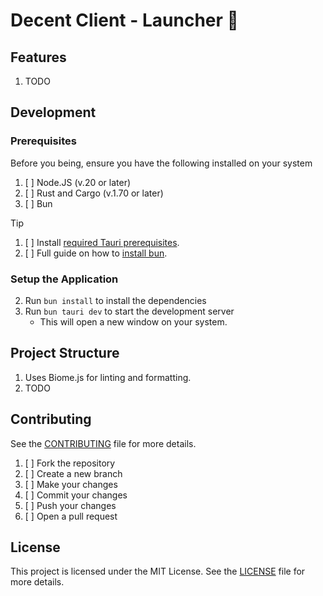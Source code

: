 # Decent Client - Launcher 🚀

## Features 

1. TODO

## Development

### Prerequisites

Before you being, ensure you have the following installed on your system
1. [ ] Node.JS (v.20 or later)
2. [ ] Rust and Cargo (v.1.70 or later)
3. [ ] Bun 

> [!TIP]
> 1. [ ] Install [required Tauri prerequisites](https://v2.tauri.app/start/prerequisites/).
> 2. [ ] Full guide on how to [install bun](https://bun.sh/docs/installation).

### Setup the Application

2. Run `bun install` to install the dependencies
3. Run `bun tauri dev` to start the development server
   - This will open a new window on your system.

## Project Structure

1. Uses Biome.js for linting and formatting.
2. TODO

## Contributing

See the [CONTRIBUTING](CONTRIBUTING.md) file for more details.

1. [ ] Fork the repository
2. [ ] Create a new branch
3. [ ] Make your changes
4. [ ] Commit your changes
5. [ ] Push your changes
6. [ ] Open a pull request

## License

This project is licensed under the MIT License. See the [LICENSE](LICENSE) file for more details.


